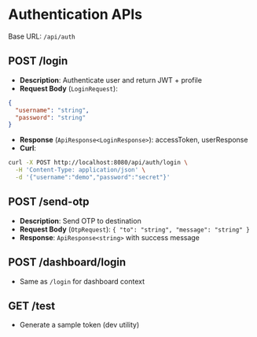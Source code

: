 # Authentication APIs

Base URL: `/api/auth`

## POST /login
- **Description**: Authenticate user and return JWT + profile
- **Request Body** (`LoginRequest`):
```json
{
  "username": "string",
  "password": "string"
}
```
- **Response** (`ApiResponse<LoginResponse>`): accessToken, userResponse
- **Curl**:
```bash
curl -X POST http://localhost:8080/api/auth/login \
  -H 'Content-Type: application/json' \
  -d '{"username":"demo","password":"secret"}'
```

## POST /send-otp
- **Description**: Send OTP to destination
- **Request Body** (`OtpRequest`): `{ "to": "string", "message": "string" }`
- **Response**: `ApiResponse<string>` with success message

## POST /dashboard/login
- Same as `/login` for dashboard context

## GET /test
- Generate a sample token (dev utility)

